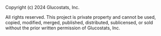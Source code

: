 

Copyright (c) 2024 Glucostats, Inc.

All rights reserved. This project is private property and cannot be used, copied, modified, merged, published, distributed, sublicensed, or sold without the prior written permission of Glucostats, Inc.
